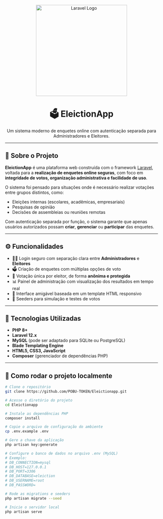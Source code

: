 <p align="center">
    <a href="https://laravel.com" target="_blank">
        <img src="https://raw.githubusercontent.com/laravel/art/master/logo-lockup/5%20SVG/2%20CMYK/1%20Full%20Color/laravel-logolockup-cmyk-red.svg" width="300" alt="Laravel Logo">
    </a>
</p>

<h1 align="center">🗳️ EleictionApp</h1>
<p align="center">Um sistema moderno de enquetes online com autenticação separada para Administradores e Eleitores.</p>

---

## 🚀 Sobre o Projeto

**EleictionApp** é uma plataforma web construída com o framework [Laravel](https://laravel.com), voltada para a **realização de enquetes online seguras**, com foco em **integridade de votos, organização administrativa e facilidade de uso**.

O sistema foi pensado para situações onde é necessário realizar votações entre grupos distintos, como:

- Eleições internas (escolares, acadêmicas, empresariais)
- Pesquisas de opinião
- Decisões de assembleias ou reuniões remotas

Com autenticação separada por função, o sistema garante que apenas usuários autorizados possam **criar**, **gerenciar** ou **participar** das enquetes.

---

## ⚙️ Funcionalidades

- 🧑‍💼 Login seguro com separação clara entre **Administradores** e **Eleitores**
- 🗳️ Criação de enquetes com múltiplas opções de voto
- 🔐 Votação única por eleitor, de forma **anônima e protegida**
- 📊 Painel de administração com visualização dos resultados em tempo real
- 🎨 Interface amigável baseada em um template HTML responsivo
- 🔁 Seeders para simulação e testes de votos

---

## 🧰 Tecnologias Utilizadas

- **PHP 8+**
- **Laravel 12.x**
- **MySQL** (pode ser adaptado para SQLite ou PostgreSQL)
- **Blade Templating Engine**
- **HTML5, CSS3, JavaScript**
- **Composer** (gerenciador de dependências PHP)

---

## 🧪 Como rodar o projeto localmente

```bash
# Clone o repositório
git clone https://github.com/POBU-TOKEN/Eleictionapp.git

# Acesse o diretório do projeto
cd Eleictionapp

# Instale as dependências PHP
composer install

# Copie o arquivo de configuração do ambiente
cp .env.example .env

# Gere a chave da aplicação
php artisan key:generate

# Configure o banco de dados no arquivo .env (MySQL)
# Exemplo:
# DB_CONNECTION=mysql
# DB_HOST=127.0.0.1
# DB_PORT=3306
# DB_DATABASE=eleiction
# DB_USERNAME=root
# DB_PASSWORD=

# Rode as migrations e seeders
php artisan migrate --seed

# Inicie o servidor local
php artisan serve
